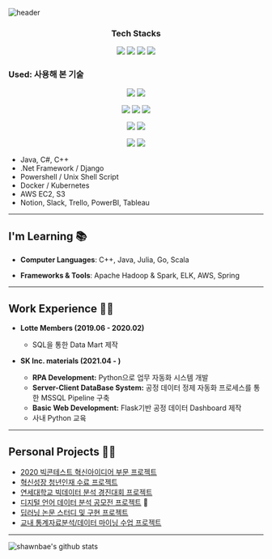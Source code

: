 ![header](https://capsule-render.vercel.app/api?type=waving&color=auto&height=300&section=header&animation=fadeIn&fontAlignY=38&descAlignY=51&descAlign=62)

### <p align="center" font="bold">Tech Stacks</p>

<p align="center">
<img src="https://img.shields.io/badge/Python-3766AB?style=flat-square&logo=Python&logoColor=white"/></a>
<img src="https://img.shields.io/badge/R-2171QC?style=flat-square&logo=R&logoColor=white"/></a>
<img src="https://img.shields.io/badge/Microsoft SQL Server-8166CB?style=flat-square&logo=Microsoft SQL Server&logoColor=white"/></a>
<img src="https://img.shields.io/badge/Flask-2171QC?style=flat-square&logo=Flask&logoColor=white"/></a></p>

### Used: 사용해 본 기술
<p align="center">  
<img src="https://img.shields.io/badge/Java-7201AC?style=flat-square&logo=Java&logoColor=white"/></a>
<img src="https://img.shields.io/badge/C++-8166CB?style=flat-square&logo=C++&logoColor=white"/></a></p>


<p align="center">
<img src="https://img.shields.io/badge/Amazon AWS-2171QC?style=flat-square&logo=Amazon AWS&logoColor=white"/></a>   
<img src="https://img.shields.io/badge/MySQL-2171QC?style=flat-square&logo=MySQL&logoColor=white"/></a>   
<img src="https://img.shields.io/badge/Django-1811CE?style=flat-square&logo=Django&logoColor=white"/></a></p>

<p align="center">  
<img src="https://img.shields.io/badge/Power BI-7201AC?style=flat-square&logo=Power BI&logoColor=white"/>
<img src="https://img.shields.io/badge/Tableau-7201AC?style=flat-square&logo=Tableau&logoColor=white"/></a>
</p>

<p align="center">  
<img src="https://img.shields.io/badge/Notion-7201AC?style=flat-square&logo=Notion&logoColor=white"/>
<img src="https://img.shields.io/badge/Slack-7201AC?style=flat-square&logo=Slack&logoColor=white"/></a>
</p>

- Java, C#, C++
- .Net Framework / Django
- Powershell / Unix Shell Script
- Docker / Kubernetes
- AWS EC2, S3
- Notion, Slack, Trello, PowerBI, Tableau


---
## I'm Learning 📚

- **Computer Languages**: C++, Java, Julia, Go, Scala

- **Frameworks & Tools**: Apache Hadoop & Spark, ELK, AWS, Spring

---
## Work Experience 👨‍💼
- **Lotte Members (2019.06 - 2020.02)**
  - SQL을 통한 Data Mart 제작

- **SK Inc. materials (2021.04 - )**
  - **RPA Development:** Python으로 업무 자동화 시스템 개발
  - **Server-Client DataBase System:** 공정 데이터 정제 자동화 프로세스를 통한 MSSQL Pipeline 구축
  - **Basic Web Development:** Flask기반 공정 데이터 Dashboard 제작
  - 사내 Python 교육

---
## Personal Projects 🧑‍💼
- [2020 빅콘테스트 혁신아이디어 부문 프로젝트](https://github.com/shawnbae/Projects/blob/master/Competition/2020%20%EB%B9%85%EC%BD%98%ED%85%8C%EC%8A%A4%ED%8A%B8%20%ED%98%81%EC%8B%A0%EC%95%84%EC%9D%B4%EB%94%94%EC%96%B4%EB%B6%80%EB%AC%B8/%EC%97%AD%EC%82%BC1701%ED%98%B8.pdf)
- [혁신성장 청년인재 수료 프로젝트](https://github.com/shawnbae/Projects/blob/master/ECOBEE.pdf)
- [연세대학교 빅데이터 분석 경진대회 프로젝트](https://github.com/shawnbae/Projects/tree/master/Competition/%EB%B9%85%EB%8D%B0%EC%9D%B4%ED%84%B0%20%EB%B6%84%EC%84%9D%20%EA%B2%BD%EC%A7%84%EB%8C%80%ED%9A%8C)
- [디지털 언어 데이터 분석 공모전 프로젝트](https://github.com/shawnbae/Projects/tree/master/Competition/%EB%94%94%EC%A7%80%ED%84%B8%20%EC%96%B8%EC%96%B4%20%EB%8D%B0%EC%9D%B4%ED%84%B0%20%EB%B6%84%EC%84%9D%20%EA%B2%BD%EC%A7%84%EB%8C%80%ED%9A%8C) 🥇
- [딥러닝 논문 스터디 및 구현 프로젝트](https://github.com/shawnbae/Projects/tree/master/DeepLearning) 
- [교내 통계자료분석/데이터 마이닝 수업 프로젝트](https://github.com/shawnbae/Projects/tree/master/Classes)

---
![shawnbae's github stats](https://github-readme-stats.vercel.app/api?username=shawnbae&show_icons=true&theme=radical)
